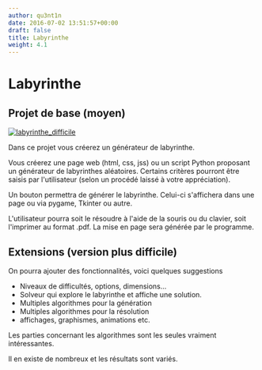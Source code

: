 ```yaml
---
author: qu3nt1n
date: 2016-07-02 13:51:57+00:00
draft: false
title: Labyrinthe
weight: 4.1
---
```


# Labyrinthe


## Projet de base (moyen)


[![labyrinthe_difficile](/uploads/uploads/2016/07/labyrinthe_difficile.gif)](/uploads/uploads/2016/07/labyrinthe_difficile.gif)

Dans ce projet vous créerez un générateur de labyrinthe.

Vous créerez une page web (html, css, jss) ou un script Python proposant un
générateur de labyrinthes aléatoires. Certains critères pourront être saisis
par l'utilisateur (selon un procédé laissé à votre appréciation).

Un bouton permettra de générer le labyrinthe. Celui-ci s'affichera dans une
page ou via pygame, Tkinter ou autre.

L'utilisateur pourra soit le résoudre à l'aide de la souris ou du clavier, soit
l'imprimer au format .pdf. La mise en page sera générée par le programme.


## Extensions (version plus difficile)


On pourra ajouter des fonctionnalités, voici quelques suggestions

* Niveaux de difficultés, options, dimensions...
* Solveur qui explore le labyrinthe et affiche une solution.
* Multiples algorithmes pour la génération
* Multiples algorithmes pour la résolution
* affichages, graphismes, animations etc.


Les parties concernant les algorithmes sont les seules vraiment intéressantes.

Il en existe de nombreux et les résultats sont variés.
